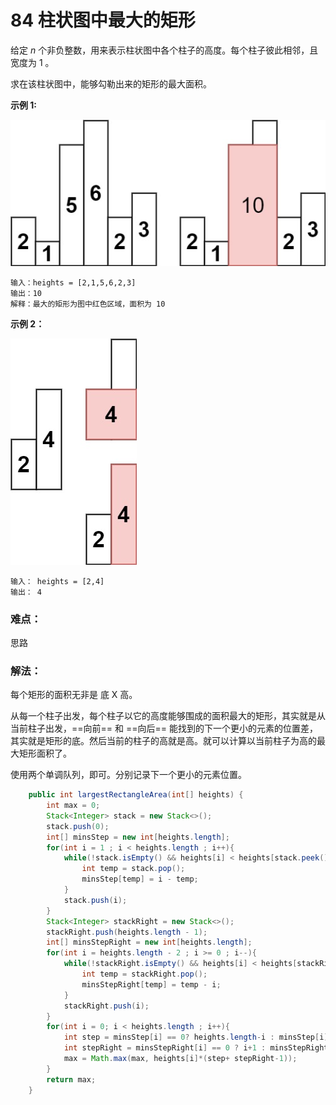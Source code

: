 # 84 柱状图中最大的矩形

给定 *n* 个非负整数，用来表示柱状图中各个柱子的高度。每个柱子彼此相邻，且宽度为 1 。

求在该柱状图中，能够勾勒出来的矩形的最大面积。

 

**示例 1:**

![img](https://raw.githubusercontent.com/Quinlan7/pic_cloud/main/img/202406221045634.jpeg)

```
输入：heights = [2,1,5,6,2,3]
输出：10
解释：最大的矩形为图中红色区域，面积为 10
```

**示例 2：**

![img](https://raw.githubusercontent.com/Quinlan7/pic_cloud/main/img/202406221045802.jpeg)

```
输入： heights = [2,4]
输出： 4
```

 

### 难点：

思路

### 解法：

每个矩形的面积无非是 底 X 高。

从每一个柱子出发，每个柱子以它的高度能够围成的面积最大的矩形，其实就是从当前柱子出发，==向前== 和 ==向后== 能找到的下一个更小的元素的位置差，其实就是矩形的底。然后当前的柱子的高就是高。就可以计算以当前柱子为高的最大矩形面积了。

使用两个单调队列，即可。分别记录下一个更小的元素位置。

```java
	public int largestRectangleArea(int[] heights) {
        int max = 0;
        Stack<Integer> stack = new Stack<>();
        stack.push(0);
        int[] minsStep = new int[heights.length];
        for(int i = 1 ; i < heights.length ; i++){
            while(!stack.isEmpty() && heights[i] < heights[stack.peek()]){
                int temp = stack.pop();
                minsStep[temp] = i - temp;
            }
            stack.push(i);
        }
        Stack<Integer> stackRight = new Stack<>();
        stackRight.push(heights.length - 1);
        int[] minsStepRight = new int[heights.length];
        for(int i = heights.length - 2 ; i >= 0 ; i--){
            while(!stackRight.isEmpty() && heights[i] < heights[stackRight.peek()]){
                int temp = stackRight.pop();
                minsStepRight[temp] = temp - i;
            }
            stackRight.push(i);
        }
        for(int i = 0; i < heights.length ; i++){
            int step = minsStep[i] == 0? heights.length-i : minsStep[i];
            int stepRight = minsStepRight[i] == 0 ? i+1 : minsStepRight[i];
            max = Math.max(max, heights[i]*(step+ stepRight-1));
        }
        return max;
    }
```

